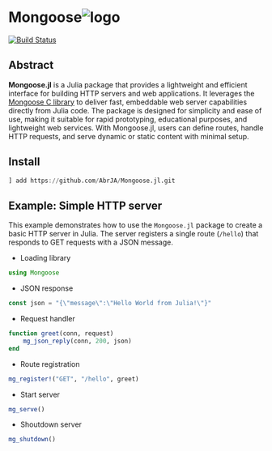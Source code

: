 # Mongoose![logo](https://github.com/user-attachments/assets/40a66324-a904-40d7-8b00-c996f7c3e34c)


[![Build Status](https://github.com/AbrJA/Mongoose.jl/actions/workflows/CI.yml/badge.svg?branch=main)](https://github.com/AbrJA/Mongoose.jl/actions/workflows/CI.yml?query=branch%3Amain)

## Abstract

**Mongoose.jl** is a Julia package that provides a lightweight and efficient interface for building HTTP servers and web applications. It leverages the [Mongoose C library](https://github.com/cesanta/mongoose) to deliver fast, embeddable web server capabilities directly from Julia code. The package is designed for simplicity and ease of use, making it suitable for rapid prototyping, educational purposes, and lightweight web services. With Mongoose.jl, users can define routes, handle HTTP requests, and serve dynamic or static content with minimal setup.

## Install

```julia
] add https://github.com/AbrJA/Mongoose.jl.git
```

## Example: Simple HTTP server

This example demonstrates how to use the `Mongoose.jl` package to create a basic HTTP server in Julia. The server registers a single route (`/hello`) that responds to GET requests with a JSON message.

- Loading library

```julia
using Mongoose
```

- JSON response

```julia
const json = "{\"message\":\"Hello World from Julia!\"}"
```

- Request handler

```julia
function greet(conn, request)
    mg_json_reply(conn, 200, json)
end
```

- Route registration

```julia
mg_register!("GET", "/hello", greet)
```

- Start server

```julia
mg_serve()
```

- Shoutdown server

```julia
mg_shutdown()
```
